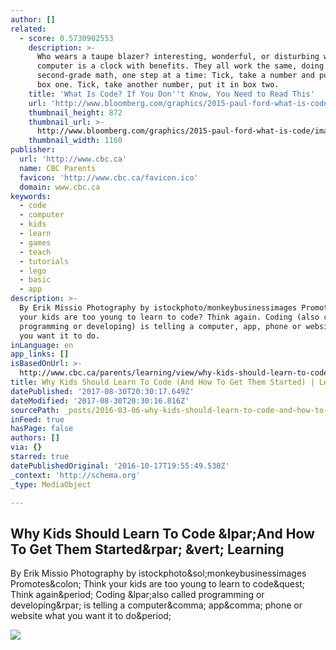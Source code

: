 ```yaml
---
author: []
related:
  - score: 0.5730902553
    description: >-
      Who wears a taupe blazer? interesting, wonderful, or disturbing way. A
      computer is a clock with benefits. They all work the same, doing
      second-grade math, one step at a time: Tick, take a number and put it in
      box one. Tick, take another number, put it in box two.
    title: 'What Is Code? If You Don''t Know, You Need to Read This'
    url: 'http://www.bloomberg.com/graphics/2015-paul-ford-what-is-code/'
    thumbnail_height: 872
    thumbnail_url: >-
      http://www.bloomberg.com/graphics/2015-paul-ford-what-is-code/images/promo.jpg
    thumbnail_width: 1160
publisher:
  url: 'http://www.cbc.ca'
  name: CBC Parents
  favicon: 'http://www.cbc.ca/favicon.ico'
  domain: www.cbc.ca
keywords:
  - code
  - computer
  - kids
  - learn
  - games
  - teach
  - tutorials
  - lego
  - basic
  - app
description: >-
  By Erik Missio Photography by istockphoto/monkeybusinessimages Promotes: Think
  your kids are too young to learn to code? Think again. Coding (also called
  programming or developing) is telling a computer, app, phone or website what
  you want it to do.
inLanguage: en
app_links: []
isBasedOnUrl: >-
  http://www.cbc.ca/parents/learning/view/why-kids-should-learn-to-code-and-how-to-get-them-started?utm_content=buffer28405&utm_medium=social&utm_source=twitter.com&utm_campaign=buffer
title: Why Kids Should Learn To Code (And How To Get Them Started) | Learning
datePublished: '2017-08-30T20:30:17.649Z'
dateModified: '2017-08-30T20:30:16.816Z'
sourcePath: _posts/2016-03-06-why-kids-should-learn-to-code-and-how-to-get-them-started.md
inFeed: true
hasPage: false
authors: []
via: {}
starred: true
datePublishedOriginal: '2016-10-17T19:55:49.530Z'
_context: 'http://schema.org'
_type: MediaObject

---
```

<article style=""><h1>Why Kids Should Learn To Code &amp;lpar;And How To Get Them Started&amp;rpar; &amp;vert; Learning</h1><p>By Erik Missio Photography by istockphoto&amp;sol;monkeybusinessimages Promotes&amp;colon; Think your kids are too young to learn to code&amp;quest; Think again&amp;period; Coding &amp;lpar;also called programming or developing&amp;rpar; is telling a computer&amp;comma; app&amp;comma; phone or website what you want it to do&amp;period;</p><img src="http://www.cbc.ca/parents/content/imgs/_8col/whycode_lead_istock.jpg" /></article>